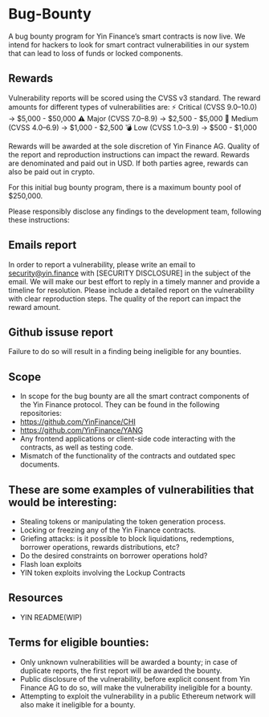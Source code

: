 # Bug-Bounty
A bug bounty program for Yin Finance’s smart contracts is now live. We intend for hackers to look for smart contract vulnerabilities in our system that can lead to loss of funds or locked components.
## Rewards

Vulnerability reports will be scored using the CVSS v3 standard. The reward amounts for different types of vulnerabilities are:
⚡️ Critical (CVSS 9.0–10.0)
→ $5,000 - $50,000
⚠️ Major (CVSS 7.0–8.9)
→ $2,500 - $5,000​
🔔 Medium (CVSS 4.0–6.9)
→ $1,000 - $2,500
💣 Low (CVSS 1.0–3.9)
→ $500 - $1,000

Rewards will be awarded at the sole discretion of Yin Finance AG. Quality of the report and reproduction instructions can impact the reward. Rewards are denominated and paid out in USD. If both parties agree, rewards can also be paid out in crypto.

For this initial bug bounty program, there is a maximum bounty pool of $250,000.

Please responsibly disclose any findings to the development team, following these instructions:

## Emails report

In order to report a vulnerability, please write an email to security@yin.finance with [SECURITY DISCLOSURE] in the subject of the email.
We will make our best effort to reply in a timely manner and provide a timeline for resolution.
Please include a detailed report on the vulnerability with clear reproduction steps. The quality of the report can impact the reward amount.
## Github issuse report

Failure to do so will result in a finding being ineligible for any bounties.

## Scope
* In scope for the bug bounty are all the smart contract components of the Yin Finance protocol. They can be found in the following repositories:
* https://github.com/YinFinance/CHI
* https://github.com/YinFinance/YANG
* Any frontend applications or client-side code interacting with the contracts, as well as testing code.
* Mismatch of the functionality of the contracts and outdated spec documents.

## These are some examples of vulnerabilities that would be interesting:

* Stealing tokens or manipulating the token generation process.
* Locking or freezing any of the Yin Finance contracts.
* Griefing attacks: is it possible to block liquidations, redemptions, borrower operations, rewards distributions, etc?
* Do the desired constraints on borrower operations hold?
* Flash loan exploits
* YIN token exploits involving the Lockup Contracts

##  Resources
* YIN README(WIP)

## Terms for eligible bounties:

* Only unknown vulnerabilities will be awarded a bounty; in case of duplicate reports, the first report will be awarded the bounty.
* Public disclosure of the vulnerability, before explicit consent from Yin Finance AG to do so, will make the vulnerability ineligible for a bounty.
* Attempting to exploit the vulnerability in a public Ethereum network will also make it ineligible for a bounty.
